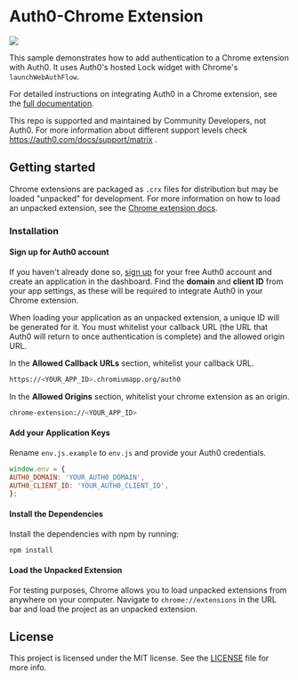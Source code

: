 # Auth0-Chrome Extension
<img src="https://img.shields.io/badge/community-driven-brightgreen.svg"/> <br>

This sample demonstrates how to add authentication to a Chrome extension with Auth0. It uses Auth0's hosted Lock widget with Chrome's `launchWebAuthFlow`.

For detailed instructions on integrating Auth0 in a Chrome extension, see the [full documentation](https://auth0.com/docs/quickstart/native/chrome).

This repo is supported and maintained by Community Developers, not Auth0. For more information about different support levels check https://auth0.com/docs/support/matrix .

## Getting started

Chrome extensions are packaged as `.crx` files for distribution but may be loaded "unpacked" for development. For more information on how to load an unpacked extension, see the [Chrome extension docs](https://developer.chrome.com/extensions/getstarted#unpacked).

### Installation

#### Sign up for Auth0 account

If you haven't already done so, [sign up](https://auth0.com/signup) for your free Auth0 account and create an application in the dashboard. Find the **domain** and **client ID** from your app settings, as these will be required to integrate Auth0 in your Chrome extension.

When loading your application as an unpacked extension, a unique ID will be generated for it. You must whitelist your callback URL (the URL that Auth0 will return to once authentication is complete) and the allowed origin URL.

In the **Allowed Callback URLs** section, whitelist your callback URL.

```bash
https://<YOUR_APP_ID>.chromiumapp.org/auth0
```

In the **Allowed Origins** section, whitelist your chrome extension as an origin.

```bash
chrome-extension://<YOUR_APP_ID>
```

#### Add your Application Keys

Rename `env.js.example` to `env.js` and provide your Auth0 credentials.

```js
window.env = {
AUTH0_DOMAIN: 'YOUR_AUTH0_DOMAIN',
AUTH0_CLIENT_ID: 'YOUR_AUTH0_CLIENT_ID',
};
```


#### Install the Dependencies

Install the dependencies with npm by running:

```bash
npm install
```

#### Load the Unpacked Extension

For testing purposes, Chrome allows you to load unpacked extensions from anywhere on your computer. Navigate to `chrome://extensions` in the URL bar and load the project as an unpacked extension.

## License

This project is licensed under the MIT license. See the [LICENSE](https://github.com/auth0-community/auth0-chrome-sample/blob/master/LICENSE) file for more info.
